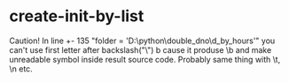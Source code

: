 # create-__init__-by-list
Caution! In line +- 135 "folder = 'D:\python\double_dno\d_by_hours'" you can't use first letter after backslash("\\") b cause it produse \b and make unreadable symbol inside result source code. Probably same thing with \t, \n etc.
